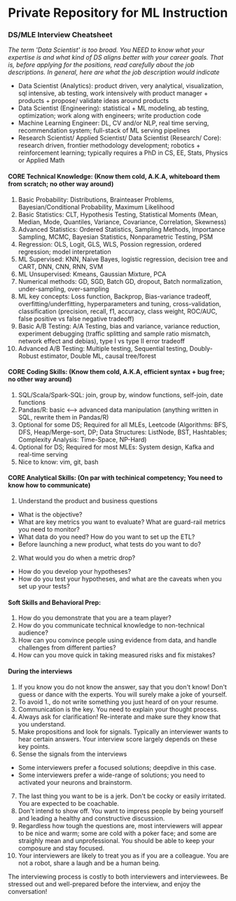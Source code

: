 # Private Repository for ML Instruction

### DS/MLE Interview Cheatsheet

*The term 'Data Scientist' is too broad. You NEED to know what your expertise is and what kind of DS aligns better with your career goals. That is, before applying for the positions, read carefully about the job descriptions. In general, here are what the job description would indicate*
- Data Scientist (Analytics): product driven, very analytical, visualization, sql intensive, ab testing, work intensively with product manager + products + propose/ validate ideas around products
- Data Scientist (Engineering): statistical + ML modeling, ab testing, optimization; work along with engineers; write production code
- Machine Learning Engineer:  DL, CV and/or NLP, real time serving, recommendation system; full-stack of ML serving pipelines
- Research Scientist/ Applied Scientist/ Data Scientist (Research/ Core): research driven, frontier methodology development; robotics + reinforcement learning; typically requires a PhD in CS, EE, Stats, Physics or Applied Math

#### CORE Technical Knowledge: (Know them cold, A.K.A, whiteboard them from scratch; no other way around)
1. Basic Probability: Distributions, Brainteaser Problems, Bayesian/Conditional Probability, Maximum Likelihood
2. Basic Statistics: CLT, Hypothesis Testing, Statistical Moments (Mean, Median, Mode, Quantiles, Variance, Covariance, Correlation, Skewness)
3. Advanced Statistics: Ordered Statistics, Sampling Methods, Importance Sampling, MCMC, Bayesian Statistics, Nonparametric Testing, PSM
4. Regression: OLS, Logit, GLS, WLS, Possion regression, ordered regression; model interpretation 
5. ML Supervised: KNN, Naive Bayes, logistic regression, decision tree and CART, DNN, CNN, RNN, SVM
6. ML Unsupervised: Kmeans, Gaussian Mixture, PCA
7. Numerical methods: GD, SGD, Batch GD, dropout, Batch normalization, under-sampling, over-sampling
8. ML key concepts: Loss function, Backprop, Bias-variance tradeoff, overfitting/underfitting, hyperparameters and tuning, cross-validation, classification (precision, recall, f1, accuracy, class weight, ROC/AUC, false positive vs false negative tradeoff)
9. Basic A/B Testing: A/A Testing, bias and variance, variance reduction, experiment debugging (traffic splitting and sample ratio mismatch, network effect and debias), type I vs type II error tradeoff
10. Advanced A/B Testing: Multiple testing, Sequential testing, Doubly-Robust estimator, Double ML, causal tree/forest

#### CORE Coding Skills: (Know them cold, A.K.A, efficient syntax + bug free; no other way around)
1. SQL/Scala/Spark-SQL: join, group by, window functions, self-join, date functions
2. Pandas/R: basic <--> advanced data manipulation (anything written in SQL, rewrite them in Pandas/R)
3. Optional for some DS; Required for all MLEs, Leetcode (Algorithms: BFS, DFS, Heap/Merge-sort, DP; Data Structures: ListNode, BST, Hashtables; Complexity Analysis: Time-Space, NP-Hard)
4. Optional for DS; Required for most MLEs: System design, Kafka and real-time serving
5. Nice to know: vim, git, bash

#### CORE Analytical Skills: (On par with techinical competency; You need to know how to communicate)
1. Understand the product and business questions
- What is the objective?
- What are key metrics you want to evaluate? What are guard-rail metrics you need to monitor?
- What data do you need? How do you want to set up the ETL?
- Before launching a new product, what tests do you want to do?

2. What would you do when a metric drop?
- How do you develop your hypotheses?
- How do you test your hypotheses, and what are the caveats when you set up your tests?

#### Soft Skills and Behavioral Prep:
1. How do you demonstrate that you are a team player?
2. How do you communicate technical knowledge to non-technical audience?
3. How can you convince people using evidence from data, and handle challenges from different parties?
4. How can you move quick in taking measured risks and fix mistakes?

#### During the interviews
1. If you know you do not know the answer, say that you don't know! Don't guess or dance with the experts. You will surely make a joke of yourself.
2. To avoid 1., do not write something you just heard of on your resume. 
3. Communication is the key. You need to explain your thought process. 
4. Always ask for clarification! Re-interate and make sure they know that you understand. 
5. Make propositions and look for signals. Typically an interviewer wants to hear certain answers. Your interview score largely depends on these key points.
6. Sense the signals from the interviews
- Some interviewers prefer a focused solutions; deepdive in this case. 
- Some interviewers prefer a wide-range of solutions; you need to activated your neurons and brainstorm.
7. The last thing you want to be is a jerk. Don't be cocky or easily irritated. You are expected to be coachable. 
8. Don't intend to show off. You want to impress people by being yourself and leading a healthy and constructive discussion. 
9. Regardless how tough the questions are, most interviewers will appear to be nice and warm; some are cold with a poker face; and some are straighly mean and unprofessional. You should be able to keep your composure and stay focused. 
10. Your interviewers are likely to treat you as if you are a colleague. You are not a robot, share a laugh and be a human being. 

The interviewing process is costly to both interviewers and interviewees. Be stressed out and well-prepared before the interview, and enjoy the conversation!
